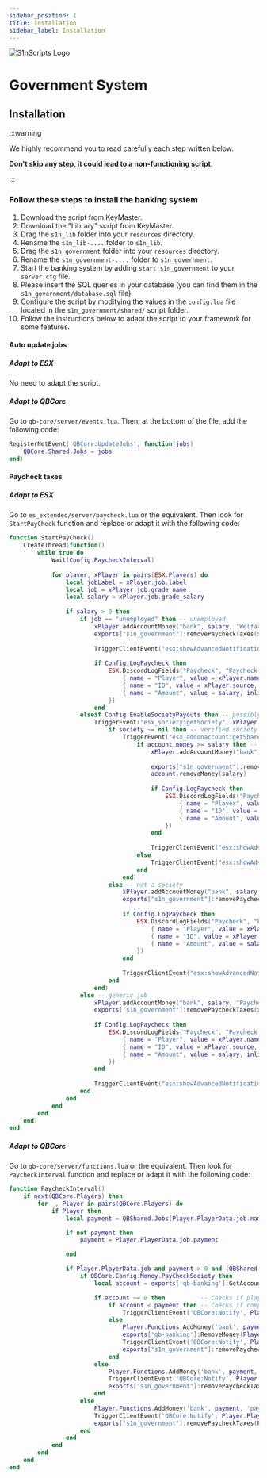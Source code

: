 ```yaml
---
sidebar_position: 1
title: Installation
sidebar_label: Installation
---
```


![S1nScripts Logo](https://dunb17ur4ymx4.cloudfront.net/packages/images/912da05be2201d833de8ab962c8949abadee2087.jpg)

# Government System
## Installation

:::warning

We highly recommend you to read carefully each step written below.

**Don't skip any step, it could lead to a non-functioning script.**

:::

### Follow these steps to install the banking system


1. Download the script from KeyMaster.
2. Download the "Library" script from KeyMaster.
3. Drag the `s1n_lib` folder into your `resources` directory.
4. Rename the `s1n_lib-....` folder to `s1n_lib`.
5. Drag the `s1n_government` folder into your `resources` directory.
6. Rename the `s1n_government-....` folder to `s1n_government`.
7. Start the banking system by adding `start s1n_government` to your `server.cfg` file.
8. Please insert the SQL queries in your database (you can find them in the `s1n_government/database.sql` file).
9. Configure the script by modifying the values in the `config.lua` file located in the `s1n_government/shared/` script folder.
10. Follow the instructions below to adapt the script to your framework for some features.

#### Auto update jobs

##### Adapt to ESX

No need to adapt the script.

##### Adapt to QBCore

Go to `qb-core/server/events.lua`. 
Then, at the bottom of the file, add the following code:

```lua
RegisterNetEvent('QBCore:UpdateJobs', function(jobs) 
    QBCore.Shared.Jobs = jobs 
end)
```

#### Paycheck taxes 

##### Adapt to ESX

Go to `es_extended/server/paycheck.lua` or the equivalent. Then look for `StartPayCheck` function and replace or adapt it with the following code:

```lua
function StartPayCheck() 
    CreateThread(function() 
        while true do 
            Wait(Config.PaycheckInterval) 
            
            for player, xPlayer in pairs(ESX.Players) do 
                local jobLabel = xPlayer.job.label 
                local job = xPlayer.job.grade_name 
                local salary = xPlayer.job.grade_salary
    
                if salary > 0 then
                    if job == "unemployed" then -- unemployed
                        xPlayer.addAccountMoney("bank", salary, "Welfare Check")
                        exports["s1n_government"]:removePaycheckTaxes(xPlayer.source, salary)
                       
                        TriggerClientEvent("esx:showAdvancedNotification", player, TranslateCap("bank"), TranslateCap("received_paycheck"), TranslateCap("received_help", salary), "CHAR_BANK_MAZE", 9)
                       
                        if Config.LogPaycheck then
                            ESX.DiscordLogFields("Paycheck", "Paycheck - Unemployment Benefits", "green", {
                                { name = "Player", value = xPlayer.name, inline = true },
                                { name = "ID", value = xPlayer.source, inline = true },
                                { name = "Amount", value = salary, inline = true },
                            })
                        end
                    elseif Config.EnableSocietyPayouts then -- possibly a society
                        TriggerEvent("esx_society:getSociety", xPlayer.job.name, function(society)
                            if society ~= nil then -- verified society
                                TriggerEvent("esx_addonaccount:getSharedAccount", society.account, function(account)
                                    if account.money >= salary then -- does the society money to pay its employees?
                                        xPlayer.addAccountMoney("bank", salary, "Paycheck")
                                       
                                        exports["s1n_government"]:removePaycheckTaxes(xPlayer.source, salary)
                                        account.removeMoney(salary)
                                       
                                        if Config.LogPaycheck then
                                            ESX.DiscordLogFields("Paycheck", "Paycheck - " .. jobLabel, "green", {
                                                { name = "Player", value = xPlayer.name, inline = true },
                                                { name = "ID", value = xPlayer.source, inline = true },
                                                { name = "Amount", value = salary, inline = true },
                                            })
                                        end
    
                                        TriggerClientEvent("esx:showAdvancedNotification", player, TranslateCap("bank"), TranslateCap("received_paycheck"), TranslateCap("received_salary", salary), "CHAR_BANK_MAZE", 9)
                                    else
                                        TriggerClientEvent("esx:showAdvancedNotification", player, TranslateCap("bank"), "", TranslateCap("company_nomoney"), "CHAR_BANK_MAZE", 1)
                                    end
                                end)
                            else -- not a society
                                xPlayer.addAccountMoney("bank", salary, "Paycheck")
                                exports["s1n_government"]:removePaycheckTaxes(xPlayer.source, salary)
                               
                                if Config.LogPaycheck then
                                    ESX.DiscordLogFields("Paycheck", "Paycheck - " .. jobLabel, "green", {
                                        { name = "Player", value = xPlayer.name, inline = true },
                                        { name = "ID", value = xPlayer.source, inline = true },
                                        { name = "Amount", value = salary, inline = true },
                                    })
                                end
                             
                                TriggerClientEvent("esx:showAdvancedNotification", player, TranslateCap("bank"), TranslateCap("received_paycheck"), TranslateCap("received_salary", salary), "CHAR_BANK_MAZE", 9)
                            end
                        end)
                    else -- generic job
                        xPlayer.addAccountMoney("bank", salary, "Paycheck")
                        exports["s1n_government"]:removePaycheckTaxes(xPlayer.source, salary)
                       
                        if Config.LogPaycheck then
                            ESX.DiscordLogFields("Paycheck", "Paycheck - Generic", "green", {
                                { name = "Player", value = xPlayer.name, inline = true },
                                { name = "ID", value = xPlayer.source, inline = true },
                                { name = "Amount", value = salary, inline = true },
                            })
                        end
                      
                        TriggerClientEvent("esx:showAdvancedNotification", player, TranslateCap("bank"), TranslateCap("received_paycheck"), TranslateCap("received_salary", salary), "CHAR_BANK_MAZE", 9)
                    end
                end
            end
        end
    end)
end
```

##### Adapt to QBCore

Go to `qb-core/server/functions.lua` or the equivalent. Then look for `PaycheckInterval` function and replace or adapt it with the following code:

```lua
function PaycheckInterval()
    if next(QBCore.Players) then
        for _, Player in pairs(QBCore.Players) do
            if Player then
                local payment = QBShared.Jobs[Player.PlayerData.job.name]['grades'][tostring(Player.PlayerData.job.grade.level)].payment

                if not payment then
                    payment = Player.PlayerData.job.payment

                end

                if Player.PlayerData.job and payment > 0 and (QBShared.Jobs[Player.PlayerData.job.name].offDutyPay or Player.PlayerData.job.onduty) then
                    if QBCore.Config.Money.PayCheckSociety then
                        local account = exports['qb-banking']:GetAccountBalance(Player.PlayerData.job.name)

                        if account ~= 0 then          -- Checks if player is employed by a society
                            if account < payment then -- Checks if company has enough money to pay society
                                TriggerClientEvent('QBCore:Notify', Player.PlayerData.source, Lang:t('error.company_too_poor'), 'error')
                            else
                                Player.Functions.AddMoney('bank', payment, 'paycheck')
                                exports['qb-banking']:RemoveMoney(Player.PlayerData.job.name, payment, 'Employee Paycheck')
                                TriggerClientEvent('QBCore:Notify', Player.PlayerData.source, Lang:t('info.received_paycheck', { value = payment }))
                                exports["s1n_government"]:removePaycheckTaxes(Player.PlayerData.source, payment)
                            end
                        else
                            Player.Functions.AddMoney('bank', payment, 'paycheck')
                            TriggerClientEvent('QBCore:Notify', Player.PlayerData.source, Lang:t('info.received_paycheck', { value = payment }))
                            exports["s1n_government"]:removePaycheckTaxes(Player.PlayerData.source, payment)
                        end
                    else
                        Player.Functions.AddMoney('bank', payment, 'paycheck')
                        TriggerClientEvent('QBCore:Notify', Player.PlayerData.source, Lang:t('info.received_paycheck', { value = payment }))
                        exports["s1n_government"]:removePaycheckTaxes(Player.PlayerData.source, payment)
                    end
                end
            end
        end
    end
end
```
